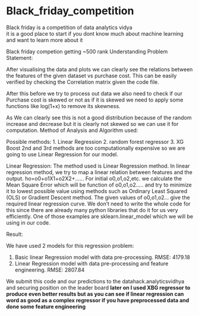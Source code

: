 # Black_friday_competition

Black friday is a competition of data analytics vidya<br/>
it is a good place to start if you dont know much about machine learning and want to learn more about it<br/>

Black friday competion getting ~500 rank
Understanding Problem Statement:

After visualising the data and plots we can clearly see the relations between the features of the given dataset vs purchase cost. This can be easily verified by checking the Correlation matrix given the code file.


After this before we try to process out data we also need to check if our Purchase cost is skewed or not as if it is skewed we need to apply some functions like log(1+x) to remove its skewness.

As We can clearly see this is not a good distribution because of the random increase and decrease but it is clearly not skewed so we can use it for computation.
Method of Analysis and Algorithm used:

Possible methods: 1. Linear Regression
				   		2. random forest regressor
				   		3. XG Boost
2nd and 3rd methods are too computationally expensive so we are going to use Linear Regression for our model.

Linear Regression:
The method used is Linear Regression method.
In linear regression method, we try to map a linear relation between features and the output.
ho=o0+o1X1+o2X2+......
For initial o0,o1,o2,etc. we calculate the Mean Square Error which will be function of o0,o1,o2..... and try to minimize it to lowest possible value using methods such as Ordinary Least Squared (OLS) or Gradient Descent method.
The given values of o0,o1,o2... give the required linear regression curve.
We don’t need to write the whole code for this since there are already many python libraries that do it for us very efficiently. One of those examples are sklearn.linear_model which we will be using in our code.



Result:


We have used 2 models for this regression problem:
1. Basic linear Regression model with data pre-processing.
	RMSE: 4179.18
2. Linear Regression model with data pre-processing and feature engineering.
     RMSE: 2807.84


We submit this code and our predictions to the datahack.analyticsvidhya and securing position on the leader board
**later on I used XBG regressor to produce even better results but as you can see if linear regression can word as good as a complex regressor if you have preprocessed data and done some feature engineering**
